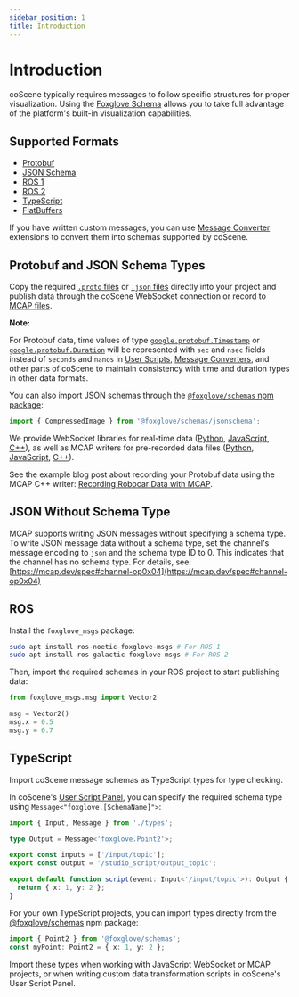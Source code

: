 ```yaml
---
sidebar_position: 1
title: Introduction
---
```


# Introduction

coScene typically requires messages to follow specific structures for proper visualization. Using the [Foxglove Schema](https://github.com/foxglove/foxglove-sdk) allows you to take full advantage of the platform's built-in visualization capabilities.

## Supported Formats

- [Protobuf](https://github.com/foxglove/foxglove-sdk/tree/main/schemas/proto/foxglove)
- [JSON Schema](https://github.com/foxglove/foxglove-sdk/tree/main/schemas/jsonschema)
- [ROS 1](https://github.com/foxglove/foxglove-sdk/tree/main/schemas/ros1)
- [ROS 2](https://github.com/foxglove/foxglove-sdk/tree/main/schemas/ros2)
- [TypeScript](https://github.com/foxglove/foxglove-sdk/tree/main/typescript/schemas/src/types)
- [FlatBuffers](https://github.com/foxglove/foxglove-sdk/tree/main/schemas/flatbuffer)

If you have written custom messages, you can use [Message Converter](../8-extensions/4-guides/2-create-message-converter.md) extensions to convert them into schemas supported by coScene.

## Protobuf and JSON Schema Types

Copy the required [`.proto` files](https://github.com/foxglove/foxglove-sdk/tree/main/schemas/proto/foxglove) or [`.json` files](https://github.com/foxglove/foxglove-sdk/tree/main/schemas/jsonschema) directly into your project and publish data through the coScene WebSocket connection or record to [MCAP files](https://mcap.dev/).

**Note:**

For Protobuf data, time values of type [`google.protobuf.Timestamp`](https://protobuf.dev/reference/protobuf/google.protobuf/#timestamp) or [`google.protobuf.Duration`](https://protobuf.dev/reference/protobuf/google.protobuf/#duration) will be represented with `sec` and `nsec` fields instead of `seconds` and `nanos` in [User Scripts](/), [Message Converters](/), and other parts of coScene to maintain consistency with time and duration types in other data formats.

You can also import JSON schemas through the [`@foxglove/schemas` npm package](https://www.npmjs.com/package/@foxglove/schemas):

```typescript
import { CompressedImage } from '@foxglove/schemas/jsonschema';
```

We provide WebSocket libraries for real-time data ([Python](https://github.com/foxglove/ws-protocol/tree/main/python), [JavaScript](https://github.com/foxglove/ws-protocol/tree/main/typescript/ws-protocol-examples), [C++](https://github.com/foxglove/ws-protocol/tree/main/cpp)), as well as MCAP writers for pre-recorded data files ([Python](https://github.com/foxglove/mcap/tree/main/python), [JavaScript](https://github.com/foxglove/mcap/tree/main/typescript), [C++](https://github.com/foxglove/mcap/tree/main/cpp)).

See the example blog post about recording your Protobuf data using the MCAP C++ writer: [Recording Robocar Data with MCAP](https://foxglove.dev/blog/recording-robocar-data-with-mcap).

## JSON Without Schema Type

MCAP supports writing JSON messages without specifying a schema type. To write JSON message data without a schema type, set the channel's message encoding to `json` and the schema type ID to 0. This indicates that the channel has no schema type. For details, see: [https://mcap.dev/spec#channel-op0x04](https://mcap.dev/spec#channel-op0x04)

## ROS

Install the `foxglove_msgs` package:

```bash
sudo apt install ros-noetic-foxglove-msgs # For ROS 1
sudo apt install ros-galactic-foxglove-msgs # For ROS 2
```

Then, import the required schemas in your ROS project to start publishing data:

```python
from foxglove_msgs.msg import Vector2

msg = Vector2()
msg.x = 0.5
msg.y = 0.7
```

## TypeScript

Import coScene message schemas as TypeScript types for type checking.

In coScene's [User Script Panel](/), you can specify the required schema type using `Message<"foxglove.[SchemaName]">`:

```typescript
import { Input, Message } from './types';

type Output = Message<'foxglove.Point2'>;

export const inputs = ['/input/topic'];
export const output = '/studio_script/output_topic';

export default function script(event: Input<'/input/topic'>): Output {
  return { x: 1, y: 2 };
}
```

For your own TypeScript projects, you can import types directly from the [@foxglove/schemas](https://www.npmjs.com/package/@foxglove/schemas) npm package:

```typescript
import { Point2 } from '@foxglove/schemas';
const myPoint: Point2 = { x: 1, y: 2 };
```

Import these types when working with JavaScript WebSocket or MCAP projects, or when writing custom data transformation scripts in coScene's User Script Panel.

